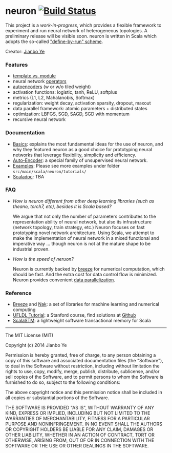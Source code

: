 
neuron [![Build Status](https://travis-ci.org/bobye/neuron.svg?branch=master)](https://travis-ci.org/bobye/neuron)
========

This project is a _work-in-progress_, which provides a flexible framework to experiment and run neural network of heterogeneous topologies. A preliminary release will be visible soon. neuron is written in Scala which adopts the so-called ["define-by-run" scheme](https://github.com/bobye/neuron/wiki/Basics#design-rationale). 

Creator: [Jianbo Ye](http://www.personal.psu.edu/jxy198)

### Features
 - [template vs. module](https://github.com/bobye/neuron/wiki/Basics#template-vs-module)
 - neural network [operators](https://github.com/bobye/neuron/wiki/Basics#operators)
 - [autoencoders](https://github.com/bobye/neuron/wiki/Auto-Encoder) (w or w/o tiled weight)
 - activation functions: logistic, tanh, ReLU, softplus
 - metrics (L1, L2, Mahalanobis, Softmax)
 - regularization: weight decay, activation sparsity, dropout, maxout
 - data parallel framework: atomic parameters + distributed states
 - optimization: LBFGS, SGD, SAGD, SGD with momentum
 - recursive neural network

### Documentation
- [Basics](https://github.com/bobye/neuron/wiki/Basics): explains the most fundamental ideas for the use of neuron, and why they featured neuron as a good choice for prototyping neural networks that leverage flexibility, simplicity and efficiency. 
- [Auto-Encoder](https://github.com/bobye/neuron/wiki/Auto-Encoder): a special family of unsupervised neural network.
- [Examples](https://github.com/bobye/neuron/wiki/Examples): Please see more examples under folder `src/main/scala/neuron/tutorials/`
- [Scaladoc](https://colourbrain.com/api/neuron): TBA

### FAQ

- _How is neuron different from other deep learning libraries (such as theano, torch7, etc), besides it is Scala based?_

  We argue that not only the number of parameters contributes to the representation ability of neural network, but also its infrastructure (network topology, train strategy, etc.) Neuron focuses on fast prototyping novel network architecture. Using Scala, we attempt to make the implementation of neural network in a mixed functional and imperative way ... though neuron is not at the mature shape to be industrial proven.

- _How is the speed of neruon?_

  Neuron is currently backed by [breeze](https://github.com/dlwh/breeze/) for numerical computation, which should be fast. And the extra cost for data control flow is minimized. Neuron provides convenient [data parallelization](https://github.com/bobye/neuron/wiki/Parallelization).

### Reference
* [Breeze](https://github.com/scalanlp/breeze/) and [Nak](https://github.com/scalanlp/nak): a set of libraries for machine learning and numerical computing
* [UFLDL Tutorial](http://ufldl.stanford.edu/wiki/index.php/UFLDL_Tutorial): a Stanford course, find solutions at [Github](https://github.com/search?q=UFLDL+Tutorial)
* [ScalaSTM](http://nbronson.github.io/scala-stm/):  a lightweight software transactional memory for Scala 

----
The MIT License (MIT)

Copyright (c) 2014 Jianbo Ye

Permission is hereby granted, free of charge, to any person obtaining a copy
of this software and associated documentation files (the "Software"), to deal
in the Software without restriction, including without limitation the rights
to use, copy, modify, merge, publish, distribute, sublicense, and/or sell
copies of the Software, and to permit persons to whom the Software is
furnished to do so, subject to the following conditions:

The above copyright notice and this permission notice shall be included in
all copies or substantial portions of the Software.

THE SOFTWARE IS PROVIDED "AS IS", WITHOUT WARRANTY OF ANY KIND, EXPRESS OR
IMPLIED, INCLUDING BUT NOT LIMITED TO THE WARRANTIES OF MERCHANTABILITY,
FITNESS FOR A PARTICULAR PURPOSE AND NONINFRINGEMENT. IN NO EVENT SHALL THE
AUTHORS OR COPYRIGHT HOLDERS BE LIABLE FOR ANY CLAIM, DAMAGES OR OTHER
LIABILITY, WHETHER IN AN ACTION OF CONTRACT, TORT OR OTHERWISE, ARISING FROM,
OUT OF OR IN CONNECTION WITH THE SOFTWARE OR THE USE OR OTHER DEALINGS IN
THE SOFTWARE.

